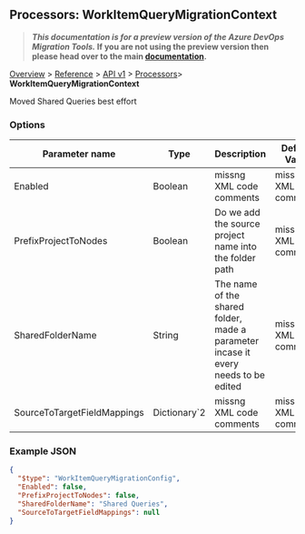 ## Processors: WorkItemQueryMigrationContext

>**_This documentation is for a preview version of the Azure DevOps Migration Tools._ If you are not using the preview version then please head over to the main [documentation](https://nkdagility.github.io/azure-devops-migration-tools).**

[Overview](../././index.md) > [Reference](.././index.md) > [API v1](../index.md) > [Processors](./index.md)> **WorkItemQueryMigrationContext**

Moved Shared Queries best effort

### Options

| Parameter name         | Type    | Description                              | Default Value                            |
|------------------------|---------|------------------------------------------|------------------------------------------|
| Enabled | Boolean | missng XML code comments | missng XML code comments |
| PrefixProjectToNodes | Boolean | Do we add the source project name into the folder path | missng XML code comments |
| SharedFolderName | String | The name of the shared folder, made a parameter incase it every needs to be edited | missng XML code comments |
| SourceToTargetFieldMappings | Dictionary`2 | missng XML code comments | missng XML code comments |


### Example JSON

```JSON
{
  "$type": "WorkItemQueryMigrationConfig",
  "Enabled": false,
  "PrefixProjectToNodes": false,
  "SharedFolderName": "Shared Queries",
  "SourceToTargetFieldMappings": null
}
```